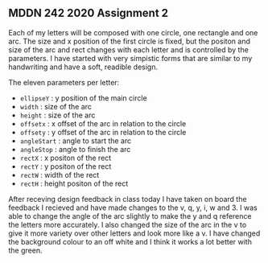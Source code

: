 ## MDDN 242 2020 Assignment 2
 
Each of my letters will be composed with one circle, one rectangle and one arc. The size and x position of the first circle is fixed, but the positon and size of the arc and rect changes with each letter and is controlled by the parameters. I have started with very simpistic forms that are similar to my handwriting and have a soft, readible design.

The eleven parameters per letter:
  * `ellipseY` : y position of the main circle
  * `width` : size of the arc
  * `height` : size of the arc
  * `offsetx` : x offset of the arc in relation to the circle 
  * `offsety` : y offset of the arc in relation to the circle
  * `angleStart` : angle to start the arc
  * `angleStop` : angle to finish the arc
  * `rectX` : x positon of the rect
  * `rectY` : y positon of the rect
  * `rectW` : width of the rect
  * `rectH` : height positon of the rect

After receving design feedback in class today I have taken on board the feedback I recieved and have made changes to the v, q, y, i, w and 3. I was able to change the angle of the arc slightly to make the y and q reference the letters more accurately. I also changed the size of the arc in the v to give it more variety over other letters and look more like a v. I have changed the background colour to an off white and I think it works a lot better with the green. 